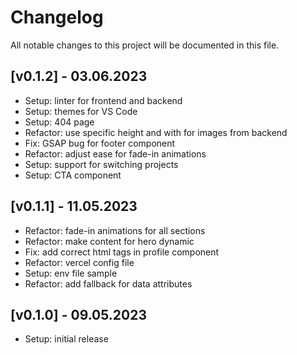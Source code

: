 # Changelog

All notable changes to this project will be documented in this file.

## [v0.1.2] - 03.06.2023
- Setup: linter for frontend and backend
- Setup: themes for VS Code
- Setup: 404 page
- Refactor: use specific height and with for images from backend
- Fix: GSAP bug for footer component 
- Refactor: adjust ease for fade-in animations 
- Setup: support for switching projects
- Setup: CTA component

## [v0.1.1] - 11.05.2023
- Refactor: fade-in animations for all sections
- Refactor: make content for hero dynamic
- Fix: add correct html tags in profile component
- Refactor: vercel config file
- Setup: env file sample
- Refactor: add fallback for data attributes

## [v0.1.0] - 09.05.2023
- Setup: initial release



